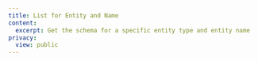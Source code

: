 ```yaml
---
title: List for Entity and Name
content:
  excerpt: Get the schema for a specific entity type and entity name
privacy:
  view: public
---
```



